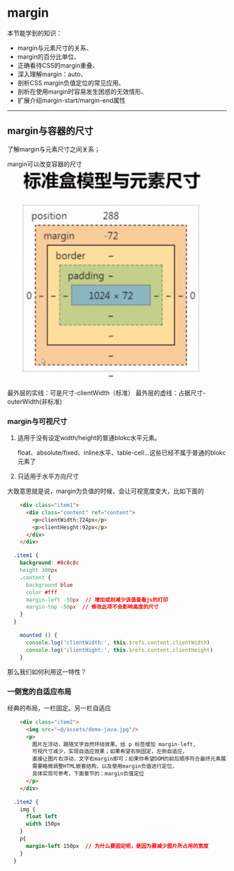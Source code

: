 # margin
本节能学到的知识：
- margin与元素尺寸的关系、
- margin的百分比单位、
- 正确看待CSS的margin重叠、
- 深入理解margin：auto、
- 剖析CSS margin负值定位的常见应用、
- 剖析在使用margin时容易发生困惑的无效情形、
- 扩展介绍margin-start/margin-end属性

--- 

## margin与容器的尺寸
了解margin与元素尺寸之间关系；

margin可以改变容器的尺寸
![](/assets/image/htmlcss/margin/标准的盒模型与元素尺寸.png)

最外层的实线：可是尺寸-clientWidth（标准）
最外层的虚线：占据尺寸-outerWidth(非标准)

### margin与可视尺寸
1. 适用于没有设定width/height的普通blokc水平元素。
    
    float、absolute/fixed、inline水平、table-cell...这些已经不属于普通的blokc元素了
    
2. 只适用于水平方向尺寸

大致意思就是说，margin为负值的时候，会让可视宽度变大，比如下面的
```html
    <div class="item1">
      <div class="content" ref="content">
        <p>clientWidth:724px</p>
        <p>clientHeight:92px</p>
      </div>
    </div>
```
```css
  .item1 {
    background: #8c8c8c
    height 300px
    .content {
      background blue
      color #fff
      margin-left -50px  // 增加或则减少该值查看js的打印
      margin-top -50px  // 修改此项不会影响高度的尺寸
    }
  }
```
```javascript
    mounted () {
      console.log('clientWidth:', this.$refs.content.clientWidth)
      console.log('clientHight:', this.$refs.content.clientHeight)
    }
```

那么我们如何利用这一特性？

### 一侧宽的自适应布局
经典的布局，一栏固定。另一栏自适应
```html
    <div class="item2">
      <img src="~@/assets/demo-java.jpg"/>
      <p>
        图片左浮动，跟随文字自然环绕效果。给 p 标签增加 margin-left,
        可视尺寸减少，实现自适应效果；如果希望右侧固定，左侧自适应，
        直接让图片右浮动，文字右margin即可；如果你希望DOM的前后顺序符合最终元素展现的前后顺序，
        需要略微调整HTML嵌套结构，以及使用margin负值进行定位，
        具体实现可参考，下面章节的：margin负值定位
      </p>
    </div>
```
```css
  .item2 {
    img {
      float left
      width 150px
    }
    p{
      margin-left 150px  // 为什么要固定呢，是因为要减少图片所占用的宽度
    }
  }
```
